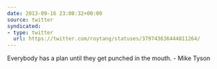 ```yaml
---
date: 2013-09-16 23:08:32+00:00
source: twitter
syndicated:
- type: twitter
  url: https://twitter.com/roytang/statuses/379743636444811264/
---
```


Everybody has a plan until they get punched in the mouth. - Mike Tyson